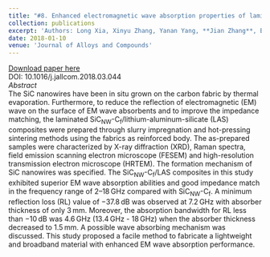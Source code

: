 ```yaml
---
title: "#8. Enhanced electromagnetic wave absorption properties of laminated SiC<sub>NW</sub>-C<sub>f</sub>/lithium–aluminum–silicate (LAS) composites"
collection: publications
excerpt: 'Authors: Long Xia, Xinyu Zhang, Yanan Yang, **Jian Zhang**, Bo Zhong, Tao Zhang, Huatao Wang'
date: 2018-01-10
venue: 'Journal of Alloys and Compounds'
---
```



[Download paper here](https://doi.org/10.1016/j.jallcom.2018.03.044)       
DOI: 10.1016/j.jallcom.2018.03.044       
*Abstract*       
The SiC nanowires have been in situ grown on the carbon fabric by thermal evaporation. Furthermore, to reduce the reflection of electromagnetic (EM) wave on the surface of EM wave absorbents and to improve the impedance matching, the laminated SiC<sub>NW</sub>-C<sub>f</sub>/lithium-aluminum-silicate (LAS) composites were prepared through slurry impregnation and hot-pressing sintering methods using the fabrics as reinforced body. The as-prepared samples were characterized by X-ray diffraction (XRD), Raman spectra, field emission scanning electron microscope (FESEM) and high-resolution transmission electron microscope (HRTEM). The formation mechanism of SiC nanowires was specified. The SiC<sub>NW</sub>-C<sub>f</sub>/LAS composites in this study exhibited superior EM wave absorption abilities and good impedance match in the frequency range of 2–18 GHz compared with SiC<sub>NW</sub>-C<sub>f</sub>. A minimum reflection loss (RL) value of −37.8 dB was observed at 7.2 GHz with absorber thickness of only 3 mm. Moreover, the absorption bandwidth for RL less than −10 dB was 4.6 GHz (13.4 GHz - 18 GHz) when the absorber thickness decreased to 1.5 mm. A possible wave absorbing mechanism was discussed. This study proposed a facile method to fabricate a lightweight and broadband material with enhanced EM wave absorption performance.
